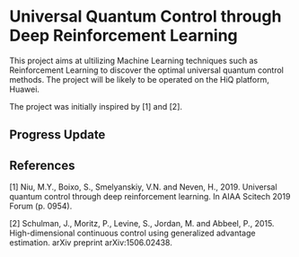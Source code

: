 # Universal Quantum Control through Deep Reinforcement Learning

This project aims at ultilizing Machine Learning techniques such as Reinforcement Learning to discover the optimal universal quantum control methods. The project will be likely to be operated on the HiQ platform, Huawei.

The project was initially inspired by [1] and [2].

## Progress Update

## References
[1] Niu, M.Y., Boixo, S., Smelyanskiy, V.N. and Neven, H., 2019. Universal quantum control through deep reinforcement learning. In AIAA Scitech 2019 Forum (p. 0954).

[2] Schulman, J., Moritz, P., Levine, S., Jordan, M. and Abbeel, P., 2015. High-dimensional continuous control using generalized advantage estimation. arXiv preprint arXiv:1506.02438.
